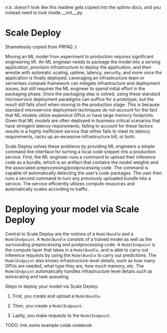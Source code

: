 n.b. doesn't look like this readme gets copied into the sphinx docs, and you instead need to look inside \_\_init\_\_.py

# Scale Deploy

Shamelessly copied from PRFAQ :)

Moving an ML model from experiment to production requires significant engineering lift. 
An ML engineer needs to package the model into a serving application, provision infrastructure to deploy the application, and then wrestle with automatic scaling, uptime, latency, security, and more once the application is finally deployed. 
Leveraging an infrastructure team or serverless compute framework can mitigate infrastructure and deployment issues, but still requires the ML engineer to spend initial effort in the packaging phase. 
Once the packaging step is solved, using these standard microservice deployment paradigms can suffice for a prototype, but the result still falls short when moving to the production stage. 
This is because standard microservice deployment techniques do not account for the fact that ML models utilize expensive GPUs or have large memory footprints. 
Given that ML models are often deployed in business critical scenarios that have stringent latency requirements, failing to account for these factors results in a highly inefficient service that either fails to meet its latency requirements, racks up an excessive infrastructure bill, or both.

Scale Deploy solves these problems by providing ML engineers a simple command line interface for turning a local code snippet into a production service. 
First, the ML engineer runs a command to upload their inference code as a bundle, which is an artifact that contains the model weights and the associated preprocessing/postprocessing code. 
The command is capable of automatically detecting the user’s code packages. The user then runs a second command to turn any previously uploaded bundle into a service. 
The service efficiently utilizes compute resources and automatically scales according to traffic. 

# Deploying your model via Scale Deploy

Central to Scale Deploy are the notions of a `ModelBundle` and a `ModelEndpoint`. 
A `ModelBundle` consists of a trained model as well as the surrounding preprocessing and postprocessing code.
A `ModelEndpoint` is the compute layer that takes in a `ModelBundle`, and is able to carry out inference requests
by using the `ModelBundle` to carry out predictions. The `ModelEndpoint` also knows infrastructure-level details,
such as how many GPUs are needed, what type they are, how much memory, etc. The `ModelEndpoint` automatically handles
infrastructure level details such as autoscaling and task queueing.

Steps to deploy your model via Scale Deploy:

1. First, you create and upload a `ModelBundle`. 

2. Then, you create a `ModelEndpoint`.

3. Lastly, you make requests to the `ModelEndpoint`.

TODO: link some example colab notebook
